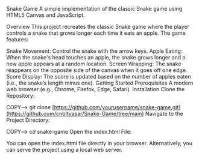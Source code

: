 Snake Game
A simple implementation of the classic Snake game using HTML5 Canvas and JavaScript.

Overview
This project recreates the classic Snake game where the player controls a snake that grows longer each time it eats an apple. The game features:

Snake Movement: Control the snake with the arrow keys.
Apple Eating: When the snake's head touches an apple, the snake grows longer and a new apple appears at a random location.
Screen Wrapping: The snake reappears on the opposite side of the canvas when it goes off one edge.
Score Display: The score is updated based on the number of apples eaten (i.e., the snake’s length minus one).
Getting Started
Prerequisites
A modern web browser (e.g., Chrome, Firefox, Edge, Safari).
Installation
Clone the Repository:

COPY--> 
git clone [https://github.com/yourusername/snake-game.git](https://github.com/cnbltyasar/Snake-Game/tree/main) 
Navigate to the Project Directory:

COPY--> 
cd snake-game
Open the index.html File:

You can open the index.html file directly in your browser. Alternatively, you can serve the project using a local web server.
